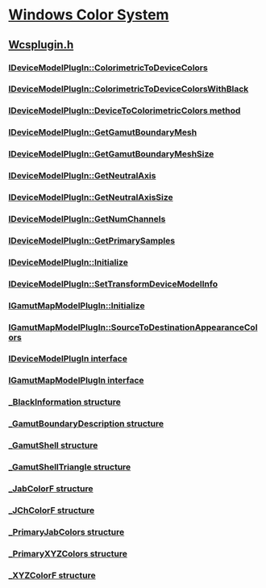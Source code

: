 # [Windows Color System](../_wcs/index.md)
## [Wcsplugin.h](index.md)
### [IDeviceModelPlugIn::ColorimetricToDeviceColors](../wcsplugin/nf-wcsplugin-idevicemodelplugin-colorimetrictodevicecolors.md)
### [IDeviceModelPlugIn::ColorimetricToDeviceColorsWithBlack](../wcsplugin/nf-wcsplugin-idevicemodelplugin-colorimetrictodevicecolorswithblack.md)
### [IDeviceModelPlugIn::DeviceToColorimetricColors method](../wcsplugin/nf-wcsplugin-idevicemodelplugin-devicetocolorimetriccolors.md)
### [IDeviceModelPlugIn::GetGamutBoundaryMesh](../wcsplugin/nf-wcsplugin-idevicemodelplugin-getgamutboundarymesh.md)
### [IDeviceModelPlugIn::GetGamutBoundaryMeshSize](../wcsplugin/nf-wcsplugin-idevicemodelplugin-getgamutboundarymeshsize.md)
### [IDeviceModelPlugIn::GetNeutralAxis](../wcsplugin/nf-wcsplugin-idevicemodelplugin-getneutralaxis.md)
### [IDeviceModelPlugIn::GetNeutralAxisSize](../wcsplugin/nf-wcsplugin-idevicemodelplugin-getneutralaxissize.md)
### [IDeviceModelPlugIn::GetNumChannels](../wcsplugin/nf-wcsplugin-idevicemodelplugin-getnumchannels.md)
### [IDeviceModelPlugIn::GetPrimarySamples](../wcsplugin/nf-wcsplugin-idevicemodelplugin-getprimarysamples.md)
### [IDeviceModelPlugIn::Initialize](../wcsplugin/nf-wcsplugin-idevicemodelplugin-initialize.md)
### [IDeviceModelPlugIn::SetTransformDeviceModelInfo](../wcsplugin/nf-wcsplugin-idevicemodelplugin-settransformdevicemodelinfo.md)
### [IGamutMapModelPlugIn::Initialize](../wcsplugin/nf-wcsplugin-igamutmapmodelplugin-initialize.md)
### [IGamutMapModelPlugIn::SourceToDestinationAppearanceColors](../wcsplugin/nf-wcsplugin-igamutmapmodelplugin-sourcetodestinationappearancecolors.md)
### [IDeviceModelPlugIn interface](../wcsplugin/nn-wcsplugin-idevicemodelplugin.md)
### [IGamutMapModelPlugIn interface](../wcsplugin/nn-wcsplugin-igamutmapmodelplugin.md)
### [_BlackInformation structure](../wcsplugin/ns-wcsplugin-_blackinformation.md)
### [_GamutBoundaryDescription structure](../wcsplugin/ns-wcsplugin-_gamutboundarydescription.md)
### [_GamutShell structure](../wcsplugin/ns-wcsplugin-_gamutshell.md)
### [_GamutShellTriangle structure](../wcsplugin/ns-wcsplugin-_gamutshelltriangle.md)
### [_JabColorF structure](../wcsplugin/ns-wcsplugin-_jabcolorf.md)
### [_JChColorF structure](../wcsplugin/ns-wcsplugin-_jchcolorf.md)
### [_PrimaryJabColors structure](../wcsplugin/ns-wcsplugin-_primaryjabcolors.md)
### [_PrimaryXYZColors structure](../wcsplugin/ns-wcsplugin-_primaryxyzcolors.md)
### [_XYZColorF structure](../wcsplugin/ns-wcsplugin-_xyzcolorf.md)
